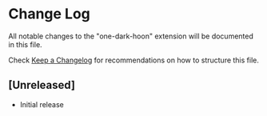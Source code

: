 # Change Log

All notable changes to the "one-dark-hoon" extension will be documented in this file.

Check [Keep a Changelog](http://keepachangelog.com/) for recommendations on how to structure this file.

## [Unreleased]

- Initial release
